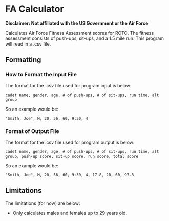 # FA Calculator

**Disclaimer: Not affiliated with the US Government or the Air Force**

Calculates Air Force Fitness Assessment scores for ROTC. The fitness assessment
consists of push-ups, sit-ups, and a 1.5 mile run. This program will read in a
.csv file. 

## Formatting

### 

### How to Format the Input File

The format for the .csv file used for program input is below:

`cadet name, gender, age, # of push-ups, # of sit-ups, run time, alt group`

So an example would be:

`"Smith, Joe", M, 20, 56, 60, 9:30, 4`

### Format of Output File

The format for the .csv file used for program output is below:

`cadet name, gender, age, # of push-ups, # of sit-ups, run time, alt group, push-up score, sit-up score, run score, total score`

So an example would be:

`"Smith, Joe", M, 20, 56, 60, 9:30, 4, 17.8, 20, 60, 97.8`

## Limitations

The limitations (for now) are below: 
* Only calculates males and females up to 29 years old.
